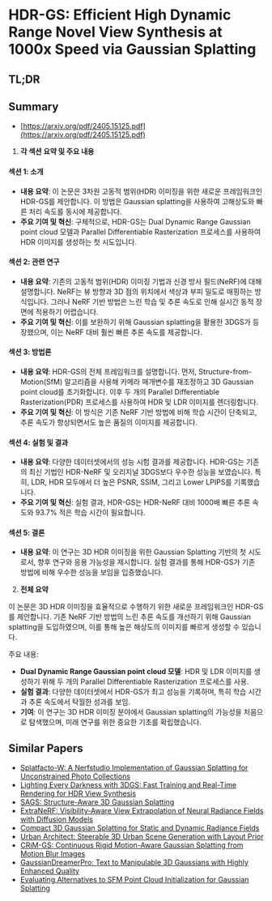 # HDR-GS: Efficient High Dynamic Range Novel View Synthesis at 1000x Speed via Gaussian Splatting
## TL;DR
## Summary
- [https://arxiv.org/pdf/2405.15125.pdf](https://arxiv.org/pdf/2405.15125.pdf)

1. **각 섹션 요약 및 주요 내용**

#### 섹션 1: 소개
- **내용 요약**: 이 논문은 3차원 고동적 범위(HDR) 이미징을 위한 새로운 프레임워크인 HDR-GS를 제안합니다. 이 방법은 Gaussian splatting을 사용하여 고해상도와 빠른 처리 속도를 동시에 제공합니다.
- **주요 기여 및 혁신**: 구체적으로, HDR-GS는 Dual Dynamic Range Gaussian point cloud 모델과 Parallel Differentiable Rasterization 프로세스를 사용하여 HDR 이미지를 생성하는 첫 시도입니다.

#### 섹션 2: 관련 연구
- **내용 요약**: 기존의 고동적 범위(HDR) 이미징 기법과 신경 방사 필드(NeRF)에 대해 설명합니다. NeRF는 뷰 방향과 3D 점의 위치에서 색상과 부피 밀도로 매핑하는 방식입니다. 그러나 NeRF 기반 방법은 느린 학습 및 추론 속도로 인해 실시간 동적 장면에 적용하기 어렵습니다.
- **주요 기여 및 혁신**: 이를 보완하기 위해 Gaussian splatting을 활용한 3DGS가 등장했으며, 이는 NeRF 대비 훨씬 빠른 추론 속도를 제공합니다.

#### 섹션 3: 방법론
- **내용 요약**: HDR-GS의 전체 프레임워크를 설명합니다. 먼저, Structure-from-Motion(SfM) 알고리즘을 사용해 카메라 매개변수를 재조정하고 3D Gaussian point cloud를 초기화합니다. 이후 두 개의 Parallel Differentiable Rasterization(PDR) 프로세스를 사용하여 HDR 및 LDR 이미지를 렌더링합니다.
- **주요 기여 및 혁신**: 이 방식은 기존 NeRF 기반 방법에 비해 학습 시간이 단축되고, 추론 속도가 향상되면서도 높은 품질의 이미지를 제공합니다.

#### 섹션 4: 실험 및 결과
- **내용 요약**: 다양한 데이터셋에서의 성능 시험 결과를 제공합니다. HDR-GS는 기존의 최신 기법인 HDR-NeRF 및 오리지널 3DGS보다 우수한 성능을 보였습니다. 특히, LDR, HDR 모두에서 더 높은 PSNR, SSIM, 그리고 Lower LPIPS를 기록했습니다.
- **주요 기여 및 혁신**: 실험 결과, HDR-GS는 HDR-NeRF 대비 1000배 빠른 추론 속도와 93.7% 적은 학습 시간이 필요합니다.

#### 섹션 5: 결론
- **내용 요약**: 이 연구는 3D HDR 이미징을 위한 Gaussian Splatting 기반의 첫 시도로서, 향후 연구와 응용 가능성을 제시합니다. 실험 결과를 통해 HDR-GS가 기존 방법에 비해 우수한 성능을 보임을 입증했습니다.

2. **전체 요약**

이 논문은 3D HDR 이미징을 효율적으로 수행하기 위한 새로운 프레임워크인 HDR-GS를 제안합니다. 기존 NeRF 기반 방법의 느린 추론 속도를 개선하기 위해 Gaussian splatting을 도입하였으며, 이를 통해 높은 해상도의 이미지를 빠르게 생성할 수 있습니다.

주요 내용:
- **Dual Dynamic Range Gaussian point cloud 모델**: HDR 및 LDR 이미지를 생성하기 위해 두 개의 Parallel Differentiable Rasterization 프로세스를 사용.
- **실험 결과**: 다양한 데이터셋에서 HDR-GS가 최고 성능을 기록하며, 특히 학습 시간과 추론 속도에서 탁월한 성과를 보임.
- **기여**: 이 연구는 3D HDR 이미징 분야에서 Gaussian splatting의 가능성을 처음으로 탐색했으며, 미래 연구를 위한 중요한 기초를 확립했습니다.

## Similar Papers
- [Splatfacto-W: A Nerfstudio Implementation of Gaussian Splatting for Unconstrained Photo Collections](2407.12306.md)
- [Lighting Every Darkness with 3DGS: Fast Training and Real-Time Rendering for HDR View Synthesis](2406.06216.md)
- [SAGS: Structure-Aware 3D Gaussian Splatting](2404.19149.md)
- [ExtraNeRF: Visibility-Aware View Extrapolation of Neural Radiance Fields with Diffusion Models](2406.06133.md)
- [Compact 3D Gaussian Splatting for Static and Dynamic Radiance Fields](2408.03822.md)
- [Urban Architect: Steerable 3D Urban Scene Generation with Layout Prior](2404.06780.md)
- [CRiM-GS: Continuous Rigid Motion-Aware Gaussian Splatting from Motion Blur Images](2407.03923.md)
- [GaussianDreamerPro: Text to Manipulable 3D Gaussians with Highly Enhanced Quality](2406.18462.md)
- [Evaluating Alternatives to SFM Point Cloud Initialization for Gaussian Splatting](2404.12547.md)
